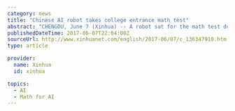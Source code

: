 ```yaml
---
category: news
title: "Chinese AI robot takes college entrance math test"
abstract: "CHENGDU, June 7 (Xinhua) -- A robot sat for the math test during China's national college entrance exam in the southwestern city of Chengdu on Wednesday. The robot, AI-MATHS, consisting of 11 servers, was developed by Chengdu Zhunxingyunxue Technology."
publishedDateTime: 2017-06-07T22:04:00Z
sourceUrl: http://www.xinhuanet.com/english/2017-06/07/c_136347910.htm
type: article

provider:
  name: Xinhua
  id: xinhua

topics:
  - AI
  - Math for AI
---
```

